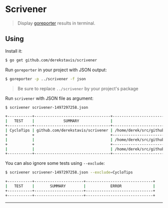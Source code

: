 # Scrivener
> Display [goreporter][goreporter] results in terminal.

## Using

Install it:

```sh
$ go get github.com/derekstavis/scrivener
```

Run `goreporter` in your project with JSON output:

```sh
$ goreporter -p ../scrivener -f json
```

>Be sure to replace `../scrivener` by your project's package

Run `scrivener` with JSON file as argument:

```sh
$ scrivener scrivener-1497297258.json

+-----------+----------------------------------+---------------------------------------------------------------+
|   TEST    |             SUMMARY              |                            ERROR                              |
+-----------+----------------------------------+---------------------------------------------------------------+
| CycloTips | github.com/derekstavis/scrivener | /home/derek/src/github.com/derekstavis/scrivener/main.go:91:1 |
+           +                                  +---------------------------------------------------------------+
|           |                                  | /home/derek/src/github.com/derekstavis/scrivener/main.go:74:1 |
+           +                                  +---------------------------------------------------------------+
|           |                                  | /home/derek/src/github.com/derekstavis/scrivener/main.go:45:1 |
+-----------+----------------------------------+---------------------------------------------------------------+
```

You can also ignore some tests using `--exclude`:

```sh
$ scrivener scrivener-1497297258.json --exclude=CycloTips

+-----------+----------------------+------------------------------+
|   TEST    |       SUMMARY        |           ERROR              |
+-----------+----------------------+------------------------------+
+-----------+----------------------+------------------------------+
```

---
[goreporter]: https://github.com/wgliang/goreporter
